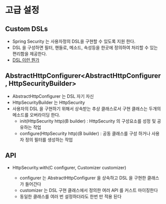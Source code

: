 # 고급 설정

## Custom DSLs
- Spring Security 는 사용자정의 DSL을 구현할 수 있도록 지원 한다.
- DSL 을 구성하면 필터, 핸들로, 메소드, 속성등을 한곳에 정의하여 처리할 수 있는 편리함을 제공한다.
- [DSL 이런 뭔가](https://devbksheen.tistory.com/entry/%EB%AA%A8%EB%8D%98-%EC%9E%90%EB%B0%94-DSL%EB%8F%84%EB%A9%94%EC%9D%B8-%EC%A0%84%EC%9A%A9-%EC%96%B8%EC%96%B4%EC%9D%B4%EB%9E%80)

## AbstractHttpConfigurer<AbstractHttpConfigurer, HttpSecurityBuilder>
- AbstractHttpConfigurer 는 DSL 자기 자신
- HttpSecurityBuilder 는 HttpSecurity
- 사용자의 DSL 을 구현하기 위해서 상속받는 추상 클래스로서 구현 클래스는 두개의 메소드를 오버라이딩 한다.
  - init(HttpSecurity http)(B builder) : HttpSecurity 의 구성요소를 성정 및 공유하는 작업
  - configure(HttpSecurity http)(B builder) : 공동 클래스를 구성 하거나 사용자 정의 필터를 생성하는 작업

## API
-  HttpSecurity.with(C configurer, Customizer<C> customizer)
    - configurer 는 AbstractHttpConfigurer 을 상속하고 DSL 을 구현한 클래스가 들어간다
    - customizer 는 DSL 구현 클래스에서 정의한 여러 API 를 커스트 마이징한다 
    - 동일한 클래스를 여러 번 설정하더라도 한번 만 적용 된다